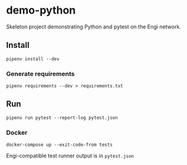 # demo-python

Skeleton project demonstrating Python and pytest on the Engi network.

## Install

`pipenv install --dev`

### Generate requirements

`pipenv requirements --dev > requirements.txt`

## Run

`pipenv run pytest --report-log pytest.json`

### Docker

`docker-compose up --exit-code-from tests`

Engi-compatible test runner output is in `pytest.json`